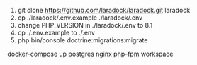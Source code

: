 1. git clone https://github.com/laradock/laradock.git laradock
2. cp ./laradock/.env.example ./laradock/.env
3. change PHP_VERSION in ./laradock/.env to 8.1
4. cp ./.env.example to ./.env
5. php bin/console doctrine:migrations:migrate

docker-compose up postgres nginx php-fpm workspace